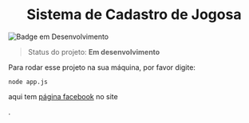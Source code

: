 <h1 align="center"> Sistema de Cadastro de Jogosa </h1> 


![Badge em Desenvolvimento](http://img.shields.io/static/v1?label=STATUS&message=EM%20DESENVOLVIMENTO&color=GREEN&style=for-the-badge)

> Status do projeto: **Em desenvolvimento**

Para rodar esse projeto na sua máquina, por favor digite: 

```
node app.js
``` 

aqui tem [página facebook](https://www.facebook.com/) no site



.
